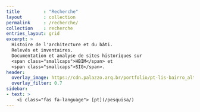 ```yaml
---
title         : "Recherche"
layout        : collection
permalink     : /recherche/
collection    : recherche
entries_layout: grid
excerpt: >
  Histoire de l'architecture et du bâti.
  Relevés et inventaires.
  Documentation et analyse de sites historiques sur
  <span class="smallcaps">HBIM</span> et
  <span class="smallcaps">SIG</span>.
header:
  overlay_image: https://cdn.palazzo.arq.br/portfolio/pt-lis-bairro_alto-overlay.jpg
  overlay_filter: 0.7
sidebar:
- text: >
    <i class="fas fa-language"> [pt](/pesquisa/)
---
```

